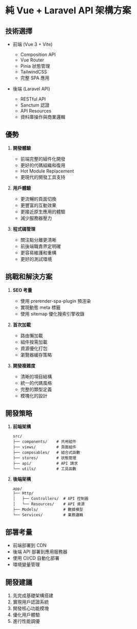 # 純 Vue + Laravel API 架構方案

## 技術選擇
- 前端 (Vue 3 + Vite)
  - Composition API
  - Vue Router
  - Pinia 狀態管理
  - TailwindCSS
  - 完整 SPA 應用

- 後端 (Laravel API)
  - RESTful API
  - Sanctum 認證
  - API Resources
  - 資料庫操作與商業邏輯

## 優勢
1. **開發體驗**
   - 前端完整的組件化開發
   - 更好的代碼組織和復用
   - Hot Module Replacement
   - 更現代的開發工具支持

2. **用戶體驗**
   - 更流暢的頁面切換
   - 更豐富的互動效果
   - 更接近原生應用的體驗
   - 減少服務器壓力

3. **程式碼管理**
   - 關注點分離更清晰
   - 前後端職責界定明確
   - 更容易維護和重構
   - 更好的測試環境

## 挑戰和解決方案
1. **SEO 考量**
   - 使用 prerender-spa-plugin 預渲染
   - 實現動態 meta 標籤
   - 使用 sitemap 優化搜索引擎收錄

2. **首次加載**
   - 路由懶加載
   - 組件按需加載
   - 資源優化打包
   - 瀏覽器緩存策略

3. **開發複雜度**
   - 清晰的項目結構
   - 統一的代碼風格
   - 完整的類型定義
   - 模塊化的設計

## 開發策略
1. **前端架構**
   ```
   src/
   ├── components/    # 共用組件
   ├── views/         # 頁面組件
   ├── composables/   # 組合式函數
   ├── stores/        # 狀態管理
   ├── api/           # API 請求
   └── utils/         # 工具函數
   ```

2. **後端架構**
   ```
   app/
   ├── Http/
   │   ├── Controllers/  # API 控制器
   │   └── Resources/    # API 資源
   ├── Models/           # 數據模型
   └── Services/         # 業務邏輯
   ```

## 部署考量
- 前端部署到 CDN
- 後端 API 部署到應用服務器
- 使用 CI/CD 自動化部署
- 環境變量管理

## 開發建議
1. 先完成基礎架構搭建
2. 實現用戶認證系統
3. 開發核心功能模塊
4. 優化用戶體驗
5. 進行性能調優 